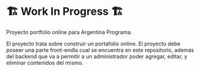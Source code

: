 <h1>&#127959; Work In Progress &#127959;</h1>

Proyecto portfolio online para Argentina Programa.

El proyecto trata sobre construir un portafolio online. El proyecto debe poseer una parte front-endla cual se encuentra en este repositorio, además del backend que va a permitir a un administrador poder agregar, editar, y eliminar contenidos del mismo.